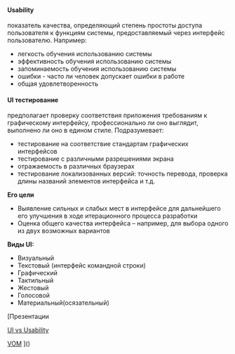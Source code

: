 #### Usability

показатель качества, определяющий степень простоты доступа пользователя к функциям системы, предоставляемый через интерфейс пользователю. Например:  

* легкость обучения использованию системы
* эффективность обучения использованию системы
* запоминаемость обучения использованию системы
* ошибки - часто ли человек допускает ошибки в работе  
* общая удовлетворенность

#### UI тестирование

предполагает проверку соответствия приложения требованиям к графическому интерфейсу, профессионально ли оно выглядит, выполнено ли оно в едином стиле. Подразумевает:  

* тестирование на соответствие стандартам графических интерфейсов
* тестирование с различными разрешениями экрана
* отражаемость в различных браузерах
* тестирование локализованных версий: точность перевода, проверка длины названий элементов интерфейса и т.д.

**Его цели**

* Выявление сильных и слабых мест в интерфейсе для дальнейшего его улучшения в ходе итерационного процесса разработки
* Оценка общего качества интерфейса – например, для выбора одного из двух возможных вариантов

**Виды UI:**

* Визуальный
* Текстовый (интерфейс командной строки)
* Графический
* Тактильный
* Жестовый
* Голосовой
* Материальный(осязательный)

[Презентации

[UI vs Usability](https://docs.google.com/presentation/d/16F6Rc981L8XTu2k6RywnhGZ4qY1Y7Ups/edit?usp=sharing&ouid=116447005932578256378&rtpof=true&sd=true)

[VOM](https://docs.google.com/presentation/d/1koZw0cbphBGXVNeJOtfy9yRUG95VH23g/edit?usp=sharing&ouid=116447005932578256378&rtpof=true&sd=true)
]()
